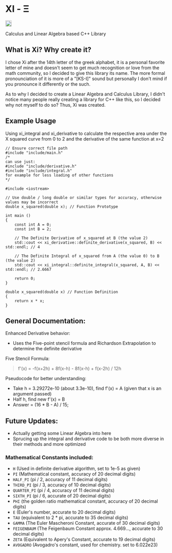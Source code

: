# XI - Ξ
<img width="19" alt="image" src="https://github.com/user-attachments/assets/a07cbc7a-3bb8-4041-b535-c471fc81cc4a">

Calculus and Linear Algebra based C++ Library

## What is Xi? Why create it?

I chose Xi after the 14th letter of the greek alphabet, it is a personal favorite letter of mine and doesn't seem to get much recognition or love from the math community, so I decided to give this library its name. The more formal pronounciation of it is more of a "[KS-I]" sound but personally I don't mind if you pronounce it differently or the such.

As to why I decided to create a Linear Algebra and Calculus Library, I didn't notice many people really creating a library for C++ like this, so I decided why not myself to do so? Thus, Xi was created.

## Example Usage

Using xi_integral and xi_derivative to calculate the respective area under the X squared curve from 0 to 2 and the derivative of the same function at x=2

```
// Ensure correct file path
#include "include/main.h"
/*
can use just:
#include "include/derivative.h"
#include "include/integral.h"
for example for less loading of other functions
*/

#include <iostream>

// Use double / long double or similar types for accuracy, otherwise values may be incorrect
double x_squared(double x); // Function Prototype

int main () 
{
    const int A = 0;
    const int B = 2;
    
    // The Definite Derivative of x_squared at B (the value 2)
    std::cout << xi_derivative::definite_derivative(x_squared, B) << std::endl; // 4

    // The Definite Integral of x_squared from A (the value 0) to B (the value 2)
    std::cout << xi_integral::definite_integral(x_squared, A, B) << std::endl; // 2.6667

    return 0;
}

double x_squared(double x) // Function Definition
{
    return x * x;
}
```

## General Documentation:

Enhanced Derivative behavior:
- Uses the Five-point stencil formula and Richardson Extrapolation to determine the definite derivative

Five Stencil Formula:
> f'(x) = -f(x+2h) + 8f(x-h) - 8f(x-h) + f(x-2h) / 12h

Pseudocode for better understanding:
- Take h = 3.29272e-10 (about 3.3e-10), find f'(x) = A (given that x is an argument passed)
- Half h, find new f'(x) = B
- Answer = (16 * B - A) / 15;

## Future Updates:

- Actually getting some Linear Algebra into here
- Sprucing up the integral and derivative code to be both more diverse in their methods and more optimized

### Mathematical Constants included:

- `H` (Used in definite derivative algorithm, set to 1e-5 as given)
- `PI` (Mathematical constant, accuracy of 20 decimal digits)
- `HALF_PI` (pi / 2, accuracy of 11 decimal digits)
- `THIRD_PI` (pi / 3, accuracy of 10 decimal digits)
- `QUARTER_PI` (pi / 4, accuracy of 11 decimal digits)
- `SIXTH_PI` (pi / 6, accurate of 20 decimal digits)
- `PHI` (the golden ratio mathematical constant, accuracy of 20 decimal digits)
- `E` (Euler's number, accurate to 20 decimal digits)
- `TAU` (equivalent to 2 * pi, accurate to 35 decimal digits)
- `GAMMA` (The Euler Mascheroni Constant, accurate of 30 decimal digits)
- `FEIGENBAUM` (The Feigenbaum Constant approx. 4.669..., accurate to 30 decimal digits)
- `ZETA` (Equivalent to Apery's Constant, accurate to 19 decimal digits)
- `AVOGADRO` (Avogadro's constant, used for chemistry. set to 6.022e23)

